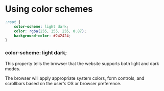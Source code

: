 # Using color schemes

```css
:root {
    color-scheme: light dark;
    color: rgba(255, 255, 255, 0.87);
    background-color: #242424;
}
```


### color-scheme: light dark;
This property tells the browser that the website supports both light and dark modes.

The browser will apply appropriate system colors, form controls, and scrollbars based on the user's OS or browser preference.
